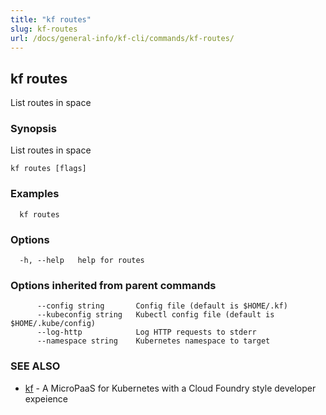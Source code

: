 ```yaml
---
title: "kf routes"
slug: kf-routes
url: /docs/general-info/kf-cli/commands/kf-routes/
---
```

## kf routes

List routes in space

### Synopsis

List routes in space

```
kf routes [flags]
```

### Examples

```
  kf routes
```

### Options

```
  -h, --help   help for routes
```

### Options inherited from parent commands

```
      --config string       Config file (default is $HOME/.kf)
      --kubeconfig string   Kubectl config file (default is $HOME/.kube/config)
      --log-http            Log HTTP requests to stderr
      --namespace string    Kubernetes namespace to target
```

### SEE ALSO

* [kf](/docs/general-info/kf-cli/commands/kf/)	 - A MicroPaaS for Kubernetes with a Cloud Foundry style developer expeience

